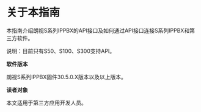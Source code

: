 # 关于本指南

本指南介绍朗视S系列IPPBX的API接口及如何通过API接口连接S系列IPPBX和第三方软件。

说明：目前只有S50、S100、S300支持API。

**软件版本**

朗视S系列IPPBX固件30.5.0.X版本以及以上版本。

**读者对象**

本文适用于第三方应用开发人员。

